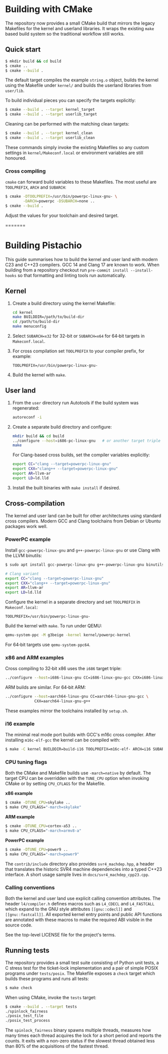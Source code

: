 # Building with CMake

The repository now provides a small CMake build that mirrors the legacy
Makefiles for the kernel and userland libraries.  It wraps the existing
`make` based build system so the traditional workflow still works.

## Quick start

```bash
$ mkdir build && cd build
$ cmake ..
$ cmake --build .
```

The default target compiles the example `string.o` object, builds the
 kernel using the Makefile under `kernel/` and builds the userland
 libraries from `user/lib`.

To build individual pieces you can specify the targets explicitly:

```bash
$ cmake --build . --target kernel_target
$ cmake --build . --target userlib_target
```

Cleaning can be performed with the matching clean targets:

```bash
$ cmake --build . --target kernel_clean
$ cmake --build . --target userlib_clean
```

These commands simply invoke the existing Makefiles so any custom
settings in `kernel/Makeconf.local` or environment variables are still
honoured.

### Cross compiling

`cmake` can forward build variables to these Makefiles.  The most
useful are `TOOLPREFIX`, `ARCH` and `SUBARCH`:

```bash
$ cmake -DTOOLPREFIX=/usr/bin/powerpc-linux-gnu- \
        -DARCH=powerpc -DSUBARCH=none ..
$ cmake --build .
```

Adjust the values for your toolchain and desired target.

=======
# Building Pistachio

This guide summarises how to build the kernel and user land with modern
C23 and C++23 compilers.  GCC 14 and Clang 17 are known to work.  When
building from a repository checkout run `pre-commit install --install-hooks`
so that formatting and linting tools run automatically.

## Kernel

1. Create a build directory using the kernel Makefile:

   ```sh
   cd kernel
   make BUILDDIR=/path/to/build-dir
   cd /path/to/build-dir
   make menuconfig
   ```

2. Select `SUBARCH=x32` for 32-bit or `SUBARCH=x64` for 64‑bit targets in
   `Makeconf.local`.

3. For cross compilation set `TOOLPREFIX` to your compiler prefix, for
   example:

   ```make
   TOOLPREFIX=/usr/bin/powerpc-linux-gnu-
   ```

4. Build the kernel with `make`.

## User land

1. From the `user` directory run Autotools if the build system was
   regenerated:

   ```sh
   autoreconf -i
   ```

2. Create a separate build directory and configure:

   ```sh
   mkdir build && cd build
   ../configure --host=i686-pc-linux-gnu   # or another target triple
   make
   ```

   For Clang-based cross builds, set the compiler variables explicitly:

   ```sh
   export CC="clang --target=powerpc-linux-gnu"
   export CXX="clang++ --target=powerpc-linux-gnu"
   export AR=llvm-ar
   export LD=ld.lld
   ```

3. Install the built binaries with `make install` if desired.

## Cross-compilation

The kernel and user land can be built for other architectures using
standard cross compilers.  Modern GCC and Clang toolchains from Debian or
Ubuntu packages work well.

### PowerPC example

Install `gcc-powerpc-linux-gnu` and `g++-powerpc-linux-gnu` or use Clang
with the LLVM binutils:

```sh
$ sudo apt install gcc-powerpc-linux-gnu g++-powerpc-linux-gnu binutils-powerpc-linux-gnu

# Clang variant
export CC="clang --target=powerpc-linux-gnu"
export CXX="clang++ --target=powerpc-linux-gnu"
export AR=llvm-ar
export LD=ld.lld
```

Configure the kernel in a separate directory and set `TOOLPREFIX` in
`Makeconf.local`:

```make
TOOLPREFIX=/usr/bin/powerpc-linux-gnu-
```

Build the kernel with `make`.  To run under QEMU:

```sh
qemu-system-ppc -M g3beige -kernel kernel/powerpc-kernel
```

For 64‑bit targets use `qemu-system-ppc64`.

### x86 and ARM examples

Cross compiling to 32‑bit x86 uses the `i686` target triple:

```sh
../configure --host=i686-linux-gnu CC=i686-linux-gnu-gcc CXX=i686-linux-gnu-g++
```

ARM builds are similar.  For 64‑bit ARM:

```sh
../configure --host=aarch64-linux-gnu CC=aarch64-linux-gnu-gcc \
             CXX=aarch64-linux-gnu-g++
```

These examples mirror the toolchains installed by `setup.sh`.

### i16 example

The minimal real mode port builds with GCC's m16c cross compiler.  After
installing `m16c-elf-gcc` the kernel can be compiled with:

```bash
$ make -C kernel BUILDDIR=build-i16 TOOLPREFIX=m16c-elf- ARCH=i16 SUBARCH=x16
```

### CPU tuning flags

Both the CMake and Makefile builds use `-march=native` by default.  The
target CPU can be overridden with the `TUNE_CPU` option when invoking
CMake or by setting `CPU_CFLAGS` for the Makefile.

**x86 example**

```bash
$ cmake -DTUNE_CPU=skylake ..
$ make CPU_CFLAGS="-march=skylake"
```

**ARM example**

```bash
$ cmake -DTUNE_CPU=cortex-a53 ..
$ make CPU_CFLAGS="-march=armv8-a"
```

**PowerPC example**

```bash
$ cmake -DTUNE_CPU=power9 ..
$ make CPU_CFLAGS="-march=power9"
```

The `contrib/include` directory also provides `svr4_machdep.hpp`, a
header that translates the historic SVR4 machine dependencies into a
typed C++23 interface.  A short usage sample lives in
`docs/svr4_machdep_cpp23.cpp`.

### Calling conventions

Both the kernel and user land use explicit calling convention attributes.
The header `l4/compiler.h` defines macros such as `L4_CDECL` and
`L4_FASTCALL` which expand to the GNU style attributes `[[gnu::cdecl]]` and
`[[gnu::fastcall]]`.  All exported kernel entry points and public API
functions are annotated with these macros to make the required ABI
visible in the source code.

See the top-level LICENSE file for the project's terms.

## Running tests

The repository provides a small test suite consisting of Python unit tests,
a C stress test for the ticket-lock implementation and a pair of simple
POSIX programs under `tests/posix`.  The Makefile exposes a `check` target
which builds these programs and runs all tests:

```bash
$ make check
```

When using CMake, invoke the `tests` target:

```bash
$ cmake --build . --target tests
./spinlock_fairness
./posix_test_file
./posix_test_process
```

The `spinlock_fairness` binary spawns multiple threads, measures how many times
each thread acquires the lock for a short period and reports the counts.  It
exits with a non-zero status if the slowest thread obtained less than 80% of the
acquisitions of the fastest thread.
